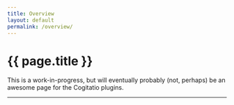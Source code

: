 ```yaml
---
title: Overview
layout: default
permalink: /overview/
---
```


<i class="fas fa-info-circle fa-pull-left fa-border"></i> <h1> {{ page.title }} </h1>

This is a work-in-progress, but will eventually probably (not, perhaps) be an awesome page for the Cogitatio plugins.

-----
